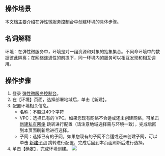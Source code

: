 ## 操作场景
本文档主要介绍在弹性微服务控制台中创建环境的具体步骤。

## 名词解释
环境：在弹性微服务中，环境是对一组资源和对象的抽象集合。不同命环境中的数据彼此隔离；在网络连通性的前提下，同一环境内的服务可以相互发现和相互调用。

## 操作步骤
1. 登录 [弹性微服务控制台](https://console.cloud.tencent.com/tem)。
2. 在【环境】页面，选择部署地域后，单击【新建】。
3. 配置环境相关信息。
	- 名称：不超过40个字符
	- VPC：选择已有的 VPC。如果您现有网络不合适或还未创建网络，可单击 [新建私有网络](https://console.cloud.tencent.com/vpc/vpc?rid=4) 跳转进行配置（请注意地域选择需与环境一致），完成后回到本页面刷新后进行选择。
	- 子网：选择已有的子网。如果您现有的子网不合适或还未创建子网，可以单击 [新建子网](https://console.cloud.tencent.com/vpc/subnet?rid=4&unVpcId=) 跳转进行配置，完成后回到本页面刷新后进行选择。
4. 单击【确定】，完成环境创建。
![](https://main.qcloudimg.com/raw/b3ff77c25bfb02a7590e8af58ae6b069.png) 


